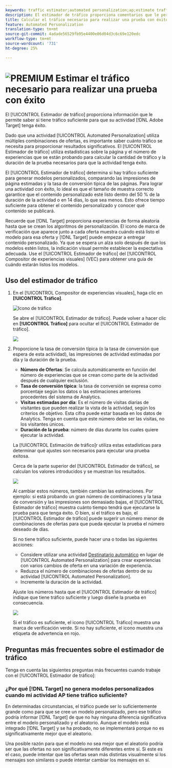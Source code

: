 ```yaml
---
keywords: traffic estimator;automated personalization;ap;estimate traffic
description: El estimador de tráfico proporciona comentarios que le permiten saber si tiene tráfico suficiente para que la actividad de Adobe Target tenga éxito.
title: Calcular el tráfico necesario para realizar una prueba con éxito
feature: Automated Personalization
translation-type: tm+mt
source-git-commit: 4adade56529fb95e4400e06d04d3c6c69e120edc
workflow-type: tm+mt
source-wordcount: '731'
ht-degree: 25%

---
```



# ![PREMIUM](/help/assets/premium.png) Estimar el tráfico necesario para realizar una prueba con éxito

El [!UICONTROL Estimador de tráfico] proporciona información que le permite saber si tiene tráfico suficiente para que su actividad [!DNL Adobe Target] tenga éxito.

Dado que una actividad [!UICONTROL Automated Personalization] utiliza múltiples combinaciones de ofertas, es importante saber cuánto tráfico se necesita para proporcionar resultados significativos. El [!UICONTROL Estimador de tráfico] utiliza estadísticas sobre la página y el número de experiencias que se están probando para calcular la cantidad de tráfico y la duración de la prueba necesarios para que la actividad tenga éxito.

El [!UICONTROL Estimador de tráfico] determina si hay tráfico suficiente para generar modelos personalizados, comparando las impresiones de página estimadas y la tasa de conversión típica de las páginas. Para lograr una actividad con éxito, lo ideal es que el tamaño de muestra correcto garantice que el contenido personalizado esté listo dentro del 50 % de la duración de la actividad o en 14 días, lo que sea menos. Esto ofrece tiempo suficiente para obtener el contenido personalizado y conocer qué contenido se publicará.

Recuerde que [!DNL Target] proporciona experiencias de forma aleatoria hasta que se crean los algoritmos de personalización. El icono de marca de verificación que aparece junto a cada oferta muestra cuándo está listo el modelo para esa oferta y [!DNL Target] puede empezar a entregar contenido personalizado. Ya que se espera un alza solo después de que los modelos estén listos, la indicación visual permite establecer la expectativa adecuada. Use el [!UICONTROL Estimador de tráfico] del [!UICONTROL Compositor de experiencias visuales] (VEC) para obtener una guía de cuándo estarán listos los modelos.

## Uso del estimador de tráfico

1. En el [!UICONTROL Compositor de experiencias visuales], haga clic en **[!UICONTROL Tráfico]**.

   ![Icono de tráfico](/help/c-activities/t-automated-personalization/assets/icon-traffic.png)

   Se abre el [!UICONTROL Estimador de tráfico]. Puede volver a hacer clic en **[!UICONTROL Tráfico]** para ocultar el [!UICONTROL Estimador de tráfico].

   ![](assets/ap_est.png)

1. Proporcione la tasa de conversión típica (o la tasa de conversión que espera de esta actividad), las impresiones de actividad estimadas por día y la duración de la prueba.

   * **Número de Ofertas**: Se calcula automáticamente en función del número de experiencias que se crean como parte de la actividad después de cualquier exclusión.
   * **Tasa de conversión típica**: la tasa de conversión se expresa como porcentaje según los datos o las estimaciones anteriores procedentes del sistema de Analytics.
   * **Visitas estimadas por día**: Es el número de visitas diarias de visitantes que pueden realizar la vista de la actividad, según los criterios de objetivo. Esta cifra puede estar basada en los datos de Analytics. Tenga en cuenta que este número debe ser las visitas, no los visitantes únicos.
   * **Duración de la prueba**: número de días durante los cuales quiere ejecutar la actividad.

   La [!UICONTROL Estimación de tráfico]r utiliza estas estadísticas para determinar qué ajustes son necesarios para ejecutar una prueba exitosa.

   Cerca de la parte superior del [!UICONTROL Estimador de tráfico], se calculan los valores introducidos y se muestran los resultados.

   ![](assets/ap_est_no.png)

   Al cambiar estos números, también cambian las estimaciones. Por ejemplo: si está probando un gran número de combinaciones y la tasa de conversión y las impresiones son demasiado bajas, el [!UICONTROL Estimador de tráfico] muestra cuánto tiempo tendrá que ejecutarse la prueba para que tenga éxito. O bien, si el tráfico es bajo, el [!UICONTROL Estimador de tráfico] puede sugerir un número menor de combinaciones de ofertas para que pueda ejecutar la prueba el número deseado de días.

   Si no tiene tráfico suficiente, puede hacer una o todas las siguientes acciones:

   * Considere utilizar una actividad [Destinatario automático](/help/c-activities/auto-target/auto-target-to-optimize.md) en lugar de [!UICONTROL Automated Personalization] para crear experiencias con varios cambios de oferta en una variación de experiencia.
   * Reduzca el número de combinaciones de ofertas dentro de su actividad [!UICONTROL Automated Personalization].
   * Incremente la duración de la actividad.

   Ajuste los números hasta que el [!UICONTROL Estimador de tráfico] indique que tiene tráfico suficiente y luego diseñe la prueba en consecuencia.

   ![](assets/ap_est_yes.png)

   Si el tráfico es suficiente, el icono [!UICONTROL Tráfico] muestra una marca de verificación verde. Si no hay suficiente, el icono muestra una etiqueta de advertencia en rojo.

## Preguntas más frecuentes sobre el estimador de tráfico

Tenga en cuenta las siguientes preguntas más frecuentes cuando trabaje con el [!UICONTROL Estimador de tráfico]:

### ¿Por qué [!DNL Target] no genera modelos personalizados cuando mi actividad AP tiene tráfico suficiente?

En determinadas circunstancias, el tráfico puede ser lo suficientemente grande como para que se cree un modelo personalizado, pero ese tráfico podría informar [!DNL Target] de que no hay ninguna diferencia significativa entre el modelo personalizado y el aleatorio. Aunque el modelo está integrado [!DNL Target] y se ha probado, no se implementará porque no es significativamente mejor que el aleatorio.

Una posible razón para que el modelo no sea mejor que el aleatorio podría ser que las ofertas no son significativamente diferentes entre sí. Si este es el caso, puede intentar que las ofertas sean más distintas visualmente si los mensajes son similares o puede intentar cambiar los mensajes en sí.
